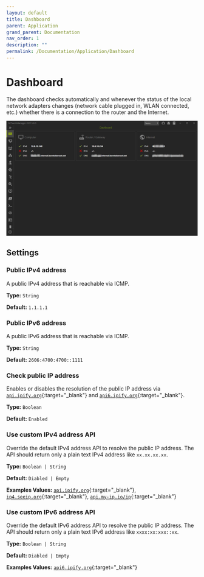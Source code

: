 ```yaml
---
layout: default
title: Dashboard
parent: Application
grand_parent: Documentation
nav_order: 1
description: ""
permalink: /Documentation/Application/Dashboard
---
```


# Dashboard
The dashboard checks automatically and whenever the status of the local network adapters changes (network cable plugged in, WLAN connected, etc.) whether there is a connection to the router and the Internet.

![Dashboard](01_Dashboard.png)

## Settings

### Public IPv4 address
A public IPv4 address that is reachable via ICMP.

**Type:** `String`

**Default:** `1.1.1.1`

### Public IPv6 address
A public IPv6 address that is reachable via ICMP.

**Type:** `String`

**Default:** `2606:4700:4700::1111`

### Check public IP address
Enables or disables the resolution of the public IP address via [`api.ipify.org`](https://www.ipify.org/){:target="_blank"} and [`api6.ipify.org`](https://www.ipify.org/){:target="_blank"}.

**Type:** `Boolean`

**Default:** `Enabled` 

### Use custom IPv4 address API
Override the default IPv4 address API to resolve the public IP address. The API should return only a plain text IPv4 address like `xx.xx.xx.xx`.

**Type:** `Boolean | String`

**Default:** `Diabled | Empty` 

**Examples Values:** [`api.ipify.org`](https://api.ipify.org/){:target="_blank"}, [`ip4.seeip.org`](https://ip4.seeip.org/){:target="_blank"}, [`api.my-ip.io/ip`](https://api.my-ip.io/ip){:target="_blank"}

### Use custom IPv6 address API
Override the default IPv6 address API to resolve the public IP address. The API should return only a plain text IPv6 address like `xxxx:xx:xxx::xx`.

**Type:** `Boolean | String`

**Default:** `Diabled | Empty` 

**Examples Values:** [`api6.ipify.org`](https://api6.ipify.org/){:target="_blank"}